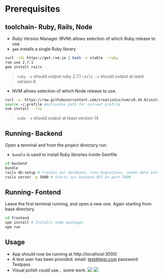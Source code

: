 # Prerequisites

## toolchain- Ruby, Rails, Node

- Ruby Version Manager (RVM) allows selection of which Ruby release to use.
- `gem` installs a single Ruby library

```bash
curl -sSL https://get.rvm.io | bash -s stable --ruby
rvm use 2.7.1
gem install rails
```

> `ruby -v` should output ruby 2.7.1
> `rails -v` should output at least version 6

- NVM allows selection of which Node release to use.

```bash
curl -o- https://raw.githubusercontent.com/creationix/nvm/v0.34.0/install.sh | bash
source ~/.profile #activates path for current profile
nvm install --lts
```

> `node -v` should output at least version 14

## Running- Backend

Open a terminal and from the project directory run:

- `bundle` is used to install Ruby libraries inside Gemfile

```bash
cd backend
bundle
rails db:setup # Creates our database, runs migrations, seeds data into it.
rails server -p 5000 # Starts our backend API on port 5000
```

## Running- Fontend

Leave the first terminal running, and open a new one. Again starting from base directory.

```bash
cd frontend
npm install # Installs node packages
npm run
```

## Usage

- App should now be running at http://localhost:3000/
- A test user has been provided. email: test@test.com password: Testpass
- Visual polish could use... some work.
  ![](https://i.imgur.com/Gk57mw2.png)
  ![](https://i.imgur.com/bJ8hQ1l.png)
